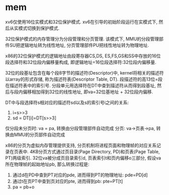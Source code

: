 # mem
xv6仅使用16位实模式和32位保护模式. xv6在引导的初始阶段运行在实模式下, 然后从实模式切换到保护模式.

32位保护模式的内存管理分为分段管理和分页管理. 该模式下, MMU的分段管理部件SU把逻辑地址转为线性地址, 分页管理部件PU把线性地址转为物理地址.

x86的32位保护模式的逻辑地址由段寄存器CS,DS, ES,FS,GS和SS中存放的16位段选择符和32位段内偏移量构成, 即逻辑地址=16位段选择符:32位段内偏移量.

32位的段基址包含在每个段8字节的描述符(Descriptor)中, kernel将相关的描述符以array的形式存储, 称为描述符表(Descriptor Table, DT). 段描述符的高13位=段在描述符表中的索引号. 分段单元用选择符在DT中查到描述符从而得到段基址, 然后与段内偏移相加得到32位的线性地址, 即va=32位基地址 + 32位段内偏移.

DT中与段选择符s相对应的描述符sd以及s的索引号i之间的关系:
1. i=s>>3
2. sd = DT[i]=DT[s>>3]

仅分段未分页时: va = pa, 转换由分段管理部件自动完成
分页: va->页表->pa, 转换由MMU的分页部件自动完成

x86的分页为虚拟内存管理提供支持, 分页机制将进程页面和物理帧的对应关系记录在页表中. 4KB分页方式通过页目录(Page Directory, PD)和页表(Page Table, PT)两级索引. 32位va被分成页目录索引d, 页表索引t和页内偏移o三部分, 假设va所在物理帧的起始地址pb, 那么转换过程是:
1. 通过d在PD中查到PT对应的pde, 进而得到PT的物理地址: pde=PD[d]
1. 通过t在页PT中查到页对应的pte, 进而得到pb: pte=PT[t]
1. pa = pb+o

